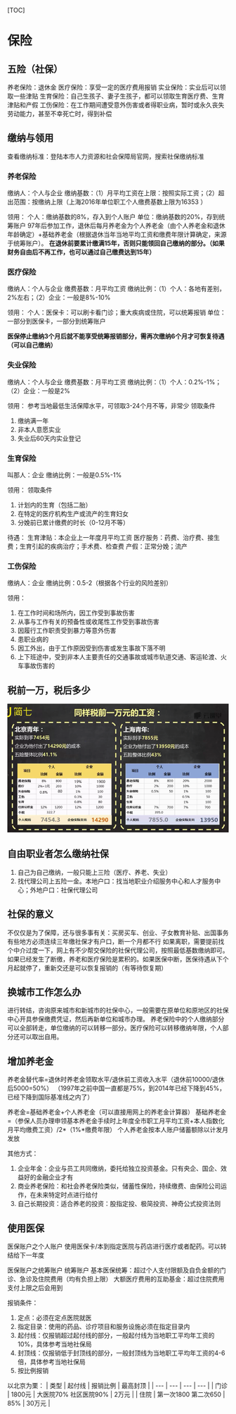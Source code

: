[TOC]

# 保险
## 五险（社保）
养老保险：退休金
医疗保险：享受一定的医疗费用报销
实业保险：实业后可以领取一些津贴
生育保险：自己生孩子、妻子生孩子，都可以领取生育医疗费、生育津贴和产假
工伤保险：在工作期间遭受意外伤害或者得职业病，暂时或永久丧失劳动能力，甚至不幸死亡时，得到补偿

## 缴纳与领用
查看缴纳标准：登陆本市人力资源和社会保障局官网，搜索社保缴纳标准

### 养老保险
缴纳人：个人与企业
缴纳基数：（1）月平均工资在上限：按照实际工资；（2）超出范围：按缴纳上限（上海2016年单位职工个人缴费基数上限为16353 ）

领用：
个人：缴纳基数的8%，存入到个人账户
单位：缴纳基数的20%，存到统筹账户
97年后参加工作，退休后每月养老金为个人养老金（由个人养老金和退休年龄确定）+基础养老金（根据退休当年当地平均工资和缴费年限计算确定，来源于统筹账户）。
**在退休前要累计缴满15年，否则只能领回自己缴纳的部分。（如果财务自由后不再工作，也可以通过自己缴费达到15年）**

### 医疗保险
缴纳人：个人与企业
缴费基数：月平均工资
缴纳比例：（1）个人：各地有差别，2%左右；（2）企业：一般是8%-10%

领用：
个人：医保卡：可以刷卡看门诊；重大疾病或住院，可以统筹报销
单位：一部分到医保卡，一部分到统筹账户

**医保停止缴纳3个月后就不能享受统筹报销部分，需再次缴纳6个月才可恢复待遇（可以自己缴纳）**

### 失业保险
缴纳人：个人与企业
缴费基数：月平均工资
缴纳比例：（1）个人：0.2%-1%；（2）企业：一般是2%

领用：
参考当地最低生活保障水平，可领取3-24个月不等，非常少
领取条件
1. 缴纳满一年
2. 非本人意愿实业
3. 失业后60天内实业登记

### 生育保险
叫那人：企业
缴纳比例：一般是0.5%-1%

领用：
领取条件
1. 计划内的生育（包括二胎）
2. 在特定的医疗机构生产或流产的生育妇女
3. 分娩前已累计缴费的时长（0-12月不等）

待遇：
生育津贴：本企业上一年度月平均工资
医疗服务：药费、治疗费、接生费；生育引起的疾病治疗；手术费、检查费
产假：正常分娩；流产

### 工伤保险
缴纳人：企业
缴纳比例：0.5-2（根据各个行业的风险差别）

领用：
1. 在工作时间和场所内，因工作受到事故伤害
2. 从事与工作有关的预备性或收尾性工作受到事故伤害
3. 因履行工作职责受到暴力等意外伤害
4. 患职业病的
5. 因工外出，由于工作原因受到伤害或发生事故下落不明
6. 上下班途中，受到非本人主要责任的交通事故或城市轨道交通、客运轮渡、火车事故伤害的

## 税前一万，税后多少
![税前一万元税后多少钱](./media/税前一万元税后多少钱.png)

## 自由职业者怎么缴纳社保
1. 自己为自己缴纳，一般只能上三险（医疗、养老、失业）
2. 找代理公司上五险一金。本地户口：找当地职业介绍服务中心和人才服务中心；外地户口：社保代理公司

## 社保的意义
不仅仅是为了保障，还与很多事有关：买房买车、创业、子女教育补贴、出国事务
有些地方必须连续三年缴社保才有户口，断一个月都不行
如果离职，需要提前找个中介过度一下，网上有不少帮交保险的社保代理公司，按照最低基数缴纳即可。
如果已经发生了断缴，养老和医疗保险是累积的。如果医保中断，医保待遇从下个月起就停了，重新交还是可以恢复报销的（有等待恢复期）

## 换城市工作怎么办
进行转结，咨询原来城市和新城市的社保中心，一般需要在原单位和原地区的社保中心开具参保缴费凭证，然后再新单位和城市办理。
养老保险中的个人缴纳部分可以全部转走，单位缴纳的可以转移一部分。医疗保险可以转移缴纳年限，个人部分还可以取出自用。

## 增加养老金
养老金替代率=退休时养老金领取水平/退休前工资收入水平（退休前10000/退休后5000=50%）
（1997年之前中国一直都是75%，到2014年已经下降到45%，已经下降到国际基准线之内了）

养老金=基础养老金+个人养老金（可以直接用网上的养老金计算器）
基础养老金=（参保人员办理申领基本养老金手续时上年度全市职工月平均工资+本人指数化月平均缴费工资）/2*（1%*缴费年限）
个人养老金按本人账户储蓄额除以计发月发放

其他方式：
1. 企业年金：企业与员工共同缴纳，委托给独立投资基金。只有央企、国企、效益好的金融企业才有
2. 商业养老保险：和社会养老保险类似，储蓄性保险，持续缴费、由保险公司运作，在未来特定时点进行给付
3. 自己长期投资：适合养老的投资：股指定投、极简投资、神奇公式投资法则

## 使用医保
医保账户之个人账户
使用医保卡/本到指定医院与药店进行医疗或者配药。可以转结给下一年度

医保账户之统筹账户
统筹账户
基本医保统筹：超过个人支付限额及自负金额的门诊、急诊及住院费用（均有负担上限）
大额医疗费用的互助基金：超过住院费用支付上限之后会用到

报销条件：
1. 定点：必须在定点医院就医
2. 指定目录：使用的药品、诊疗项目和服务设施必须在指定目录内
3. 起付线：仅报销超过起付线的部分，一般起付线为当地职工平均年工资的10%，具体参考当地社保局
4. 封顶线：仅报销低于封顶线的部分，一般封顶线为当地职工平均年工资的4-6倍，具体参考当地社保局
5. 按比例报销  

以北京为栗：
| 类型 | 起付线 | 报销比例 | 最高封顶 |
| --- | --- | --- | --- |
| 门诊 | 1800元 | 大医院70% 社区医院90% | 2万元 | 
| 住院 | 第一次1800 第二次650 | 85% | 30万元 |
